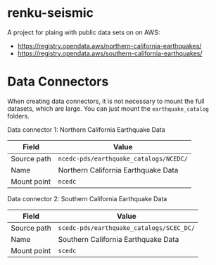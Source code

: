 # renku-seismic

A project for plaing with public data sets on on AWS:

* https://registry.opendata.aws/northern-california-earthquakes/
* https://registry.opendata.aws/southern-california-earthquakes/


# Data Connectors

When creating data connectors, it is not necessary to mount the full datasets, which are large. You can just mount the `earthquake_catalog` folders.

Data connector 1: Northern California Earthquake Data

| Field        | Value                                         |
|--------------|-----------------------------------------------|
| Source path  | `ncedc-pds/earthquake_catalogs/NCEDC/`        |
| Name         | Northern California Earthquake Data           |
| Mount point  | `ncedc`                                       |

Data connector 2: Southern California Earthquake Data

| Field        | Value                                         |
|--------------|-----------------------------------------------|
| Source path  | `scedc-pds/earthquake_catalogs/SCEC_DC/`      |
| Name         | Southern California Earthquake Data           |
| Mount point  | `scedc`                                       |
